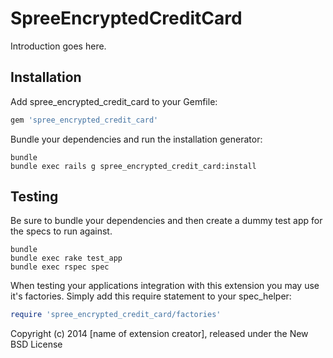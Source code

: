 SpreeEncryptedCreditCard
========================

Introduction goes here.

Installation
------------

Add spree_encrypted_credit_card to your Gemfile:

```ruby
gem 'spree_encrypted_credit_card'
```

Bundle your dependencies and run the installation generator:

```shell
bundle
bundle exec rails g spree_encrypted_credit_card:install
```

Testing
-------

Be sure to bundle your dependencies and then create a dummy test app for the specs to run against.

```shell
bundle
bundle exec rake test_app
bundle exec rspec spec
```

When testing your applications integration with this extension you may use it's factories.
Simply add this require statement to your spec_helper:

```ruby
require 'spree_encrypted_credit_card/factories'
```

Copyright (c) 2014 [name of extension creator], released under the New BSD License
